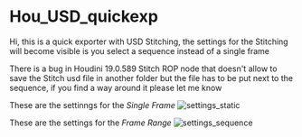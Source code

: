 # Hou_USD_quickexp
Hi, this is a quick exporter with USD Stitching, the settings for the Stitching will become visible is you select a sequence instead of a single frame

There is a bug in Houdini 19.0.589 Stitch ROP node that doesn't allow to save the Stitch usd file in another folder but the file has to be put next to the sequence, if you find a way around it please let me know 

These are the settinngs for the *Single Frame*
![settings_static](/images/usd_export_settings_static.png)

These are the settings for the *Frame Range*
![settings_sequence](/images/usd_export_settings_sequence.png)
